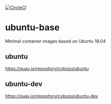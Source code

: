 [![CircleCI](https://circleci.com/gh/cybozu/ubuntu-base.svg?style=svg)](https://circleci.com/gh/cybozu/ubuntu-base)

# ubuntu-base

Minimal container images based on Ubuntu 18.04

## ubuntu
https://quay.io/repository/cybozu/ubuntu

## ubuntu-dev
https://quay.io/repository/cybozu/ubuntu-dev
